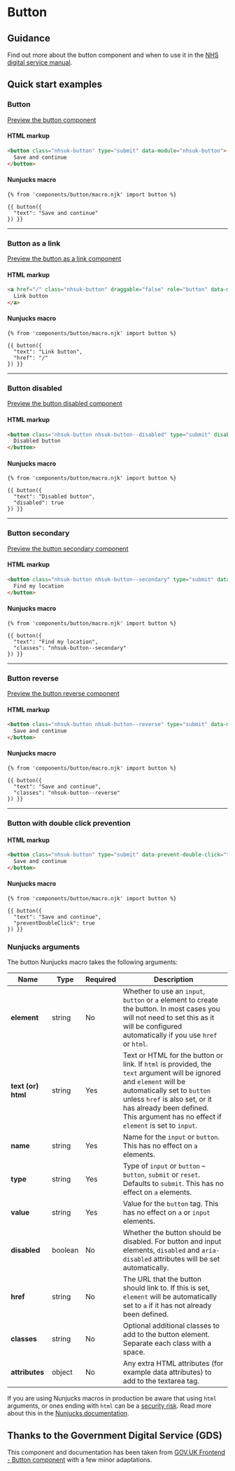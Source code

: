 # Button

## Guidance

Find out more about the button component and when to use it in the [NHS digital service manual](https://service-manual.nhs.uk/design-system/components/buttons).

## Quick start examples

### Button

[Preview the button component](https://nhsuk.github.io/nhsuk-frontend/components/button/index.html)

#### HTML markup

```html
<button class="nhsuk-button" type="submit" data-module="nhsuk-button">
  Save and continue
</button>
```

#### Nunjucks macro

```
{% from 'components/button/macro.njk' import button %}

{{ button({
  "text": "Save and continue"
}) }}
```

---

### Button as a link

[Preview the button as a link component](https://nhsuk.github.io/nhsuk-frontend/components/button/link.html)

#### HTML markup

```html
<a href="/" class="nhsuk-button" draggable="false" role="button" data-module="nhsuk-button">
  Link button
</a>
```

#### Nunjucks macro

```
{% from 'components/button/macro.njk' import button %}

{{ button({
  "text": "Link button",
  "href": "/"
}) }}
```

---

### Button disabled

[Preview the button disabled component](https://nhsuk.github.io/nhsuk-frontend/components/button/disabled.html)

#### HTML markup

```html
<button class="nhsuk-button nhsuk-button--disabled" type="submit" disabled="disabled" aria-disabled="true" data-module="nhsuk-button">
  Disabled button
</button>
```

#### Nunjucks macro

```
{% from 'components/button/macro.njk' import button %}

{{ button({
  "text": "Disabled button",
  "disabled": true
}) }}
```

---

### Button secondary

[Preview the button secondary component](https://nhsuk.github.io/nhsuk-frontend/components/button/secondary.html)

#### HTML markup

```html
<button class="nhsuk-button nhsuk-button--secondary" type="submit" data-module="nhsuk-button">
  Find my location
</button>
```

#### Nunjucks macro

```
{% from 'components/button/macro.njk' import button %}

{{ button({
  "text": "Find my location",
  "classes": "nhsuk-button--secondary"
}) }}
```

---

### Button reverse

[Preview the button reverse component](https://nhsuk.github.io/nhsuk-frontend/components/button/reverse.html)

#### HTML markup

```html
<button class="nhsuk-button nhsuk-button--reverse" type="submit" data-module="nhsuk-button">
  Save and continue
</button>
```

#### Nunjucks macro

```
{% from 'components/button/macro.njk' import button %}

{{ button({
  "text": "Save and continue",
  "classes": "nhsuk-button--reverse"
}) }}
```

---

### Button with double click prevention

#### HTML markup

```html
<button class="nhsuk-button" type="submit" data-prevent-double-click="true" data-module="nhsuk-button">
  Save and continue
</button>
```

#### Nunjucks macro

```
{% from 'components/button/macro.njk' import button %}

{{ button({
  "text": "Save and continue",
  "preventDoubleClick": true
}) }}
```

### Nunjucks arguments

The button Nunjucks macro takes the following arguments:

| Name                | Type     | Required  | Description             |
| --------------------|----------|-----------|-------------------------|
| **element**         | string   | No        | Whether to use an `input`, `button` or `a` element to create the button. In most cases you will not need to set this as it will be configured automatically if you use `href` or `html`. |
| **text (or) html**  | string   | Yes       | Text or HTML for the button or link. If `html` is provided, the `text` argument will be ignored and `element` will be automatically set to `button` unless `href` is also set, or it has already been defined. This argument has no effect if `element` is set to `input`.|
| **name**            | string   | Yes       | Name for the `input` or `button`. This has no effect on `a` elements. |
| **type**            | string   | Yes       | Type of `input` or `button` – `button`, `submit` or `reset`. Defaults to `submit`. This has no effect on `a` elements. |
| **value**           | string   | Yes       | Value for the `button` tag. This has no effect on `a` or `input` elements. |
| **disabled**        | boolean   | No       | Whether the button should be disabled. For button and input elements, `disabled` and `aria-disabled` attributes will be set automatically. |
| **href**           | string   | No       | The URL that the button should link to. If this is set, `element` will be automatically set to `a` if it has not already been defined. |
| **classes**         | string   | No        | Optional additional classes to add to the button element. Separate each class with a space. |
| **attributes**      | object   | No        | Any extra HTML attributes (for example data attributes) to add to the textarea tag. |

If you are using Nunjucks macros in production be aware that using `html` arguments, or ones ending with `html` can be a [security risk](https://developer.mozilla.org/en-US/docs/Glossary/Cross-site_scripting). Read more about this in the [Nunjucks documentation](https://mozilla.github.io/nunjucks/api.html#user-defined-templates-warning).

## Thanks to the Government Digital Service (GDS)

This component and documentation has been taken from [GOV.UK Frontend - Button component](https://github.com/alphagov/govuk-frontend/tree/master/package/components/button) with a few minor adaptations.
